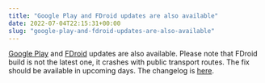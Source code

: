 ```yaml
---
title: "Google Play and FDroid updates are also available"
date: 2022-07-04T22:15:31+00:00
slug: "google-play-and-fdroid-updates-are-also-available"
---
```


[Google Play](https://play.google.com/store/apps/details?id=app.organicmaps) and [FDroid](https://f-droid.org/en/packages/app.organicmaps/) updates are also available. Please note that FDroid build is not the latest one, it crashes with public transport routes. The fix should be available in upcoming days. The changelog is [here](https://organicmaps.app/news/2022-07-02/new-app-update-is-available-on-appstore-and-appgalery/).
